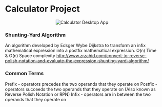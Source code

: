 # Calculator Project
<p align='center'>
    <img src ="https://github.com/jyeung79/shuntingyard-calc/blob/master/public/images/calculator-neumorphism.png" alt="Calculator Desktop App">
</p>

### Shunting-Yard Algorithm 
An algorithm developed by Edsger Wybe Dijkstra to transform an infix mathematical expression into a postfix mathematical expression.
O(n) Time & O(n) Space complexity
http://www.zrzahid.com/convert-to-reverse-polish-notation-and-evaluate-the-expression-shunting-yard-algorithm/

### Common Terms
Prefix - operators precedes the two operands that they operate on
Postfix - operators succeeds the two operands that they operate on (Also known as Reverse Polish Notation or RPN)
Infix - operators are in between the two operands that they operate on
